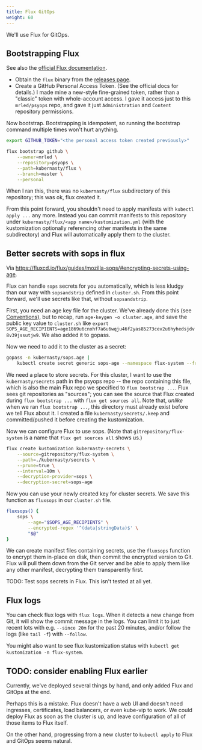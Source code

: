 ```yaml
---
title: Flux GitOps
weight: 60
---
```


We'll use Flux for GitOps.

## Bootstrapping Flux

See also the [official Flux documentation](https://fluxcd.io/flux/installation).

* Obtain the `flux` binary from the [releases page](https://github.com/fluxcd/flux2/releases).
* Create a GitHub Personal Access Token.
  (See the official docs for details.)
  I made mine a new-style fine-grained token, rather than a "classic" token with whole-account access.
  I gave it access just to this `mrled/psyops` repo,
  and gave it just `Administration` and `Content` repository permissions.

Now bootstrap.
Bootstrapping is idempotent, so running the bootstrap command multiple times won't hurt anything.

```sh
export GITHUB_TOKEN="<the personal access token created previously>"

flux bootstrap github \
    --owner=mrled \
    --repository=psyops \
    --path=kubernasty/flux \
    --branch=master \
    --personal
```

When I ran this, there was no `kubernasty/flux` subdirectory of this repository;
this was ok, flux created it.

From this point forward, you shouldn't need to apply manifests with `kubectl apply ...` any more.
Instead you can commit manifests to this repository under `kubernasty/flux/<app name>/kustomization.yml`
(with the kustomization optionally referencing other manifests in the same subdirectory)
and Flux will automatically apply them to the cluster.

## Better secrets with sops in flux

Via <https://fluxcd.io/flux/guides/mozilla-sops/#encrypting-secrets-using-age>.

Flux can handle `sops` secrets for you automatically,
which is less kludgy than our way with `sopsandstrip` defined in `cluster.sh`.
From this point forward, we'll use secrets like that, without `sopsandstrip`.

First, you need an age key file for the cluster.
We've already done this (see [Conventions](conventions.md)),
but to recap, run `age-keygen -o cluster.age`,
and save the public key value to `cluster.sh` like
`export SOPS_AGE_RECIPIENTS=age1869u6cnxhf7a6u6wqju46f2yas85273cev2u6hyhedsjdv8v39jssutjw9`.
We also added it to gopass.

Now we need to add it to the cluster as a secret:

```sh
gopass -n kubernasty/sops.age |
    kubectl create secret generic sops-age --namespace flux-system --from-file=age.agekey=/dev/stdin
```

We need a place to store secrets.
For this cluster, I want to use the `kubernasty/secrets` path in the psyops repo --
the repo containing this file,
which is also the main Flux repo we specified to `flux bootstrap ...`.
Flux sees git repositories as "sources";
you can see the source that Flux created during `flux bootstrap ...` with
`flux get sources all`.
Note that, _unlike_ when we ran `flux bootstrap ...`,
this directory must already exist before we tell Flux about it.
I created a file `kubernasty/secrets/.keep` and committed/pushed it before creating the kustomization.

Now we can configure Flux to use sops.
(Note that `gitrepository/flux-system` is a name that `flux get sources all` shows us.)

```sh
flux create kustomization kubernasty-secrets \
    --source=gitrepository/flux-system \
    --path=./kubernasty/secrets \
    --prune=true \
    --interval=10m \
    --decryption-provider=sops \
    --decryption-secret=sops-age
```

Now you can use your newly created key for cluster secrets.
We save this function as `fluxsops` in our `cluster.sh` file.

```sh
fluxsops() {
    sops \
        --age="$SOPS_AGE_RECIPIENTS" \
        --encrypted-regex '^(data|stringData)$' \
        "$@"
}
```

We can create manifest files containing secrets,
use the `fluxsops` function to encrypt them in-place on disk,
then commit the encrypted version to Git.
Flux will pull them down from the Git server and be able to apply them like any other manifest,
decrypting them transparently first.

TODO: Test sops secrets in Flux.
This isn't tested at all yet.

## Flux logs

You can check flux logs with `flux logs`.
When it detects a new change from Git, it will show the commit message in the logs.
You can limit it to just recent lots with e.g. `--since 20m` for the past 20 minutes,
and/or follow the logs (like `tail -f`) with `--follow`.

You might also want to see flux kustomization status with
`kubectl get kustomization -n flux-system`.

## TODO: consider enabling Flux earlier

Currently, we've deployed several things by hand, and only added Flux and GitOps at the end.

Perhaps this is a mistake.
Flux doesn't have a web UI and doesn't need ingresses, certificates, load balancers, or even kube-vip to work.
We could deploy Flux as soon as the cluster is up,
and leave configuration of all of those items to Flux itself.

On the other hand, progressing from a new cluster to `kubectl apply` to Flux and GitOps seems natural.
